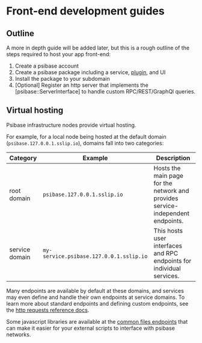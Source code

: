 # Front-end development guides

## Outline

A more in depth guide will be added later, but this is a rough outline of the steps required to host your app front-end:

1. Create a psibase account
2. Create a psibase package including a service, [plugin](../../specifications/app-architecture/plugins.md), and UI
3. Install the package to your subdomain
4. [Optional] Register an http server that implements the [psibase::ServerInterface] to handle custom RPC/REST/GraphQl queries.

## Virtual hosting

Psibase infrastructure nodes provide virtual hosting. 

For example, for a local node being hosted at the default domain (`psibase.127.0.0.1.sslip.io`), domains fall into two categories:

| Category       | Example                                 | Description                                                                     |
| -------------- | --------------------------------------- | ------------------------------------------------------------------------------- |
| root domain    | `psibase.127.0.0.1.sslip.io`            | Hosts the main page for the network and provides service-independent endpoints. |
| service domain | `my-service.psibase.127.0.0.1.sslip.io` | This hosts user interfaces and RPC endpoints for individual services.           |

Many endpoints are available by default at these domains, and services may even define and handle their own endpoints at service domains. To learn more about standard endpoints and defining custom endpoints, see the [http requests reference docs](./reference/http-requests.md).

Some javascript libraries are available at the [common files endpoints](./reference/http-requests.md#common-files) that can make it easier for your external scripts to interface with psibase networks.

